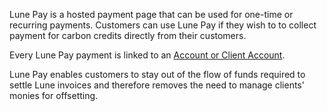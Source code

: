 Lune Pay is a hosted payment page that can be used for one-time or recurring payments. Customers can use Lune Pay if they wish to to collect payment for carbon credits directly from their customers.

Every Lune Pay payment is linked to an [Account or Client Account](/api/live-test-accounts#accounts).

Lune Pay enables customers to stay out of the flow of funds required to settle Lune invoices and therefore removes the need to manage clients' monies for offsetting.
